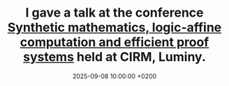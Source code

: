 ---
title: >-
    I gave a talk at the conference 
    <a href="https://conferences.cirm-math.fr/3377.html" target="_blank">Synthetic mathematics, logic-affine computation and efficient proof systems</a> held at CIRM, Luminy. 
date: 2025-09-08 10:00:00 +0200
---